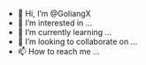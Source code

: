 - 👋 Hi, I’m @GoliangX
- 👀 I’m interested in ...
- 🌱 I’m currently learning ...
- 💞️ I’m looking to collaborate on ...
- 📫 How to reach me ...

<!---
GoliangX/GoliangX is a ✨ special ✨ repository because its `README.md` (this file) appears on your GitHub profile.
You can click the Preview link to take a look at your changes.
--->
